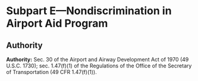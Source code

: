 # Subpart E—Nondiscrimination in Airport Aid Program

## Authority

**Authority:** Sec. 30 of the Airport and Airway Development Act of 1970 (49 U.S.C. 1730); sec. 1.47(f)(1) of the Regulations of the Office of the Secretary of Transportation (49 CFR 1.47(f)(1)). 


